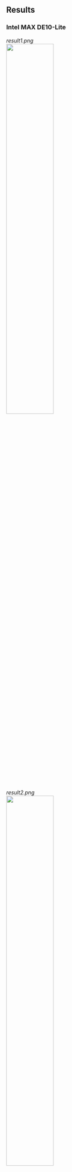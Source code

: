 ## Results
### Intel MAX DE10-Lite

*result1.png* <br>
<image src="https://raw.githubusercontent.com/robyzzz/uni-projects/master/LSD/tlab4/result/result1.png" width="50%">

*result2.png* <br>
<image src="https://raw.githubusercontent.com/robyzzz/uni-projects/master/LSD/tlab4/result/result2.png" width="50%">

*result3.png* <br>
<image src="https://raw.githubusercontent.com/robyzzz/uni-projects/master/LSD/tlab4/result/result3.png" width="50%">

*result4.png* <br>
<image src="https://raw.githubusercontent.com/robyzzz/uni-projects/master/LSD/tlab4/result/result4.png" width="50%">